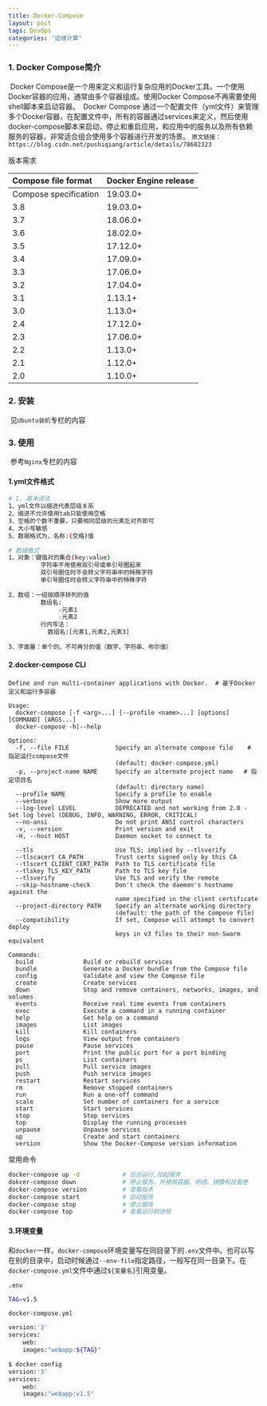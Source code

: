 ```yaml
---
title: Docker-Compose
layout: post
tags: DevOps
categories: '边缘计算'
---
```


### 1. Docker Compose简介

​		Docker Compose是一个用来定义和运行复杂应用的Docker工具。一个使用Docker容器的应用，通常由多个容器组成。使用Docker Compose不再需要使用shell脚本来启动容器。 
​		Docker Compose 通过一个配置文件（yml文件）来管理多个Docker容器，在配置文件中，所有的容器通过services来定义，然后使用docker-compose脚本来启动，停止和重启应用，和应用中的服务以及所有依赖服务的容器，非常适合组合使用多个容器进行开发的场景。
`原文链接：https://blog.csdn.net/pushiqiang/article/details/78682323`

版本需求

| **Compose file format** | **Docker Engine release** |
| :---------------------- | :------------------------ |
| Compose specification   | 19.03.0+                  |
| 3.8                     | 19.03.0+                  |
| 3.7                     | 18.06.0+                  |
| 3.6                     | 18.02.0+                  |
| 3.5                     | 17.12.0+                  |
| 3.4                     | 17.09.0+                  |
| 3.3                     | 17.06.0+                  |
| 3.2                     | 17.04.0+                  |
| 3.1                     | 1.13.1+                   |
| 3.0                     | 1.13.0+                   |
| 2.4                     | 17.12.0+                  |
| 2.3                     | 17.06.0+                  |
| 2.2                     | 1.13.0+                   |
| 2.1                     | 1.12.0+                   |
| 2.0                     | 1.10.0+                   |

### 2. 安装

​	见`Ubuntu装机`专栏的内容

### 3. 使用

​	参考`Nginx`专栏的内容

#### 	1.yml文件格式

```sh
# 1. 基本语法
1、yml文件以缩进代表层级关系
2、缩进不允许使用tab只能使用空格
3、空格的个数不重要，只要相同层级的元素左对齐即可
4、大小写敏感
5、数据格式为，名称:(空格)值
```

```sh
# 数据格式
1、对象：键值对的集合(key:value)
         字符串不用使用双引号或单引号圈起来
         双引号圈住时不会转义字符串中的特殊字符
         单引号圈住时会转义字符串中的特殊字符
         
2、数组：一组按顺序排列的值
         数组名:
              -元素1
              -元素2
         行内写法：
           数组名:[元素1,元素2,元素3]
           
3、字面量：单个的、不可再分的值（数字、字符串、布尔值）
```

#### 2.docker-compose CLI

```SH
Define and run multi-container applications with Docker.  # 基于Docker定义和运行多容器

Usage:
  docker-compose [-f <arg>...] [--profile <name>...] [options] [COMMAND] [ARGS...]
  docker-compose -h|--help

Options:
  -f, --file FILE             Specify an alternate compose file    # 指定运行compose文件
                              (default: docker-compose.yml)
  -p, --project-name NAME     Specify an alternate project name   # 指定项目名
                              (default: directory name)
  --profile NAME              Specify a profile to enable
  --verbose                   Show more output
  --log-level LEVEL           DEPRECATED and not working from 2.0 - Set log level (DEBUG, INFO, WARNING, ERROR, CRITICAL)
  --no-ansi                   Do not print ANSI control characters
  -v, --version               Print version and exit
  -H, --host HOST             Daemon socket to connect to

  --tls                       Use TLS; implied by --tlsverify
  --tlscacert CA_PATH         Trust certs signed only by this CA
  --tlscert CLIENT_CERT_PATH  Path to TLS certificate file
  --tlskey TLS_KEY_PATH       Path to TLS key file
  --tlsverify                 Use TLS and verify the remote
  --skip-hostname-check       Don't check the daemon's hostname against the
                              name specified in the client certificate
  --project-directory PATH    Specify an alternate working directory
                              (default: the path of the Compose file)
  --compatibility             If set, Compose will attempt to convert deploy
                              keys in v3 files to their non-Swarm equivalent

Commands:
  build              Build or rebuild services
  bundle             Generate a Docker bundle from the Compose file   
  config             Validate and view the Compose file
  create             Create services
  down               Stop and remove containers, networks, images, and volumes
  events             Receive real time events from containers
  exec               Execute a command in a running container
  help               Get help on a command
  images             List images
  kill               Kill containers
  logs               View output from containers
  pause              Pause services
  port               Print the public port for a port binding
  ps                 List containers
  pull               Pull service images
  push               Push service images
  restart            Restart services
  rm                 Remove stopped containers
  run                Run a one-off command
  scale              Set number of containers for a service
  start              Start services
  stop               Stop services
  top                Display the running processes
  unpause            Unpause services
  up                 Create and start containers
  version            Show the Docker-Compose version information
```

常用命令

```sh
docker-compose up -d 			# 后台运行,拉起服务
dokcer-compose down 			# 停止服务，并移除容器、网络、镜像和挂载卷
docker-compose version 			# 查看版本
docker-compose start 			# 启动服务
docker-compose stop				# 停止服务
docker-compose top				# 查看运行的进程
```

#### 3.环境变量

​		和`docker`一样，`docker-compose`环境变量写在同目录下的`.env`文件中。也可以写在别的目录中，启动时候通过`--env-file`指定路径，一般写在同一目录下。在`docker-compose.yml`文件中通过`${变量名}`引用变量。

`.env`

```sh
TAG=v1.5
```

`docker-compose.yml`

```sh
version:'3'
services:
	web:
	images:"webapp:${TAG}"
```

```sh
$ docker config
version:'3'
services:
	web:
	images:"webapp:v1.5"
```

